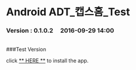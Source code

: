 # Android ADT_캡스홈_Test

### Version  :  0.1.0.2&nbsp;&nbsp;&nbsp;&nbsp;&nbsp;2016-09-29 14:00
<br>
###Test Version

click [** HERE **](https://github.com/ncomztwo/ADTCapsHome/raw/master/Test_Version/ADTCapsHomeService.apk) to install the app.
